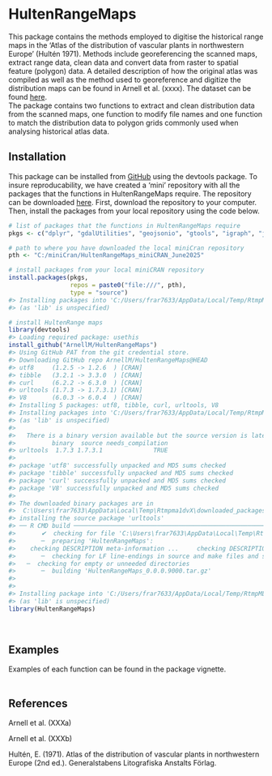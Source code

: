 
<!-- README.md is generated from README.Rmd. Please edit that file -->

# HultenRangeMaps

<!-- badges: start -->
<!-- badges: end -->

This package contains the methods employed to digitise the historical
range maps in the ‘Atlas of the distribution of vascular plants in
northwestern Europe’ (Hultén 1971). Methods include georeferencing the
scanned maps, extract range data, clean data and convert data from
raster to spatial feature (polygon) data. A detailed description of how
the original atlas was compiled as well as the method used to
georeference and digitize the distribution maps can be found in Arnell
et al. (xxxx). The dataset can be found
[here](https://researchdata.se/en/catalogue/dataset/2025-151/1?previewToken=6298dade-fc8b-4ba2-b553-fba50963b476).
<br> The package contains two functions to extract and clean
distribution data from the scanned maps, one function to modify file
names and one function to match the distribution data to polygon grids
commonly used when analysing historical atlas data.

## Installation

This package can be installed from [GitHub](https://github.com/) using
the devtools package. To insure reproducability, we have created a
‘mini’ repository with all the packages that the functions in
HultenRangeMaps require. The repository can be downloaded
[here](https://github.com/ArnellM/HultenRangeMaps_miniCRAN_June2025.git).
First, download the repository to your computer. Then, install the
packages from your local repository using the code below.

``` r
# list of packages that the functions in HultenRangeMaps require
pkgs <- c("dplyr", "gdalUtilities", "geojsonio", "gtools", "igraph", "jpeg", "raster", "sf", "terra", "tidyr")

# path to where you have downloaded the local miniCran repository
pth <- "C:/miniCran/HultenRangeMaps_miniCRAN_June2025"

# install packages from your local miniCRAN repository
install.packages(pkgs, 
                 repos = paste0("file:///", pth),
                 type = "source")
#> Installing packages into 'C:/Users/frar7633/AppData/Local/Temp/RtmpMLrpb7/temp_libpath21185af520bf'
#> (as 'lib' is unspecified)

# install HultenRange maps
library(devtools)
#> Loading required package: usethis
install_github("ArnellM/HultenRangeMaps")
#> Using GitHub PAT from the git credential store.
#> Downloading GitHub repo ArnellM/HultenRangeMaps@HEAD
#> utf8     (1.2.5 -> 1.2.6  ) [CRAN]
#> tibble   (3.2.1 -> 3.3.0  ) [CRAN]
#> curl     (6.2.2 -> 6.3.0  ) [CRAN]
#> urltools (1.7.3 -> 1.7.3.1) [CRAN]
#> V8       (6.0.3 -> 6.0.4  ) [CRAN]
#> Installing 5 packages: utf8, tibble, curl, urltools, V8
#> Installing packages into 'C:/Users/frar7633/AppData/Local/Temp/RtmpMLrpb7/temp_libpath21185af520bf'
#> (as 'lib' is unspecified)
#> 
#>   There is a binary version available but the source version is later:
#>          binary  source needs_compilation
#> urltools  1.7.3 1.7.3.1              TRUE
#> 
#> package 'utf8' successfully unpacked and MD5 sums checked
#> package 'tibble' successfully unpacked and MD5 sums checked
#> package 'curl' successfully unpacked and MD5 sums checked
#> package 'V8' successfully unpacked and MD5 sums checked
#> 
#> The downloaded binary packages are in
#>  C:\Users\frar7633\AppData\Local\Temp\Rtmpma1dvX\downloaded_packages
#> installing the source package 'urltools'
#> ── R CMD build ─────────────────────────────────────────────────────────────────
#>       ✔  checking for file 'C:\Users\frar7633\AppData\Local\Temp\Rtmpma1dvX\remotes29f8747574cc\ArnellM-HultenRangeMaps-02e7852e3d878fec9d759cbc7a86932c3ef4303b/DESCRIPTION'
#>       ─  preparing 'HultenRangeMaps':
#>    checking DESCRIPTION meta-information ...     checking DESCRIPTION meta-information ...   ✔  checking DESCRIPTION meta-information
#>       ─  checking for LF line-endings in source and make files and shell scripts
#>   ─  checking for empty or unneeded directories
#>       ─  building 'HultenRangeMaps_0.0.0.9000.tar.gz'
#>      
#> 
#> Installing package into 'C:/Users/frar7633/AppData/Local/Temp/RtmpMLrpb7/temp_libpath21185af520bf'
#> (as 'lib' is unspecified)
library(HultenRangeMaps)
```

<br>

## Examples

Examples of each function can be found in the package vignette.  
<br>

## References

Arnell et al. (XXXa)

Arnell et al. (XXXb)

Hultén, E. (1971). Atlas of the distribution of vascular plants in
northwestern Europe (2nd ed.). Generalstabens Litografiska Anstalts
Förlag.
